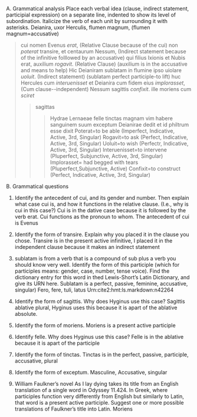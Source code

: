 A. Grammatical analysis 
Place each verbal idea (clause, indirect statement, participial expression) on a separate line, indented to show its level of subordination. Italicize the verb of each unit by surrounding it with asterisks.
Deianira, uxor Herculis, flumen magnum, (flumen magnum=accusative)
 >cui nomen Evenus *erat*, (Relative Clause because of the cui)
non *poterat* transire, et centaurum Nessum, (Indirect statement because of the infinitive folllowed by an accusative)
 >qui filius Ixionis et Nubis erat, auxilium *rogavit*. (Relative Clause) (auxilium is in the accusative and means to help)
 >Hic Deianiram sublatam in flumine ipso uiolare *uoluit*. (Indirect statement) (sublatam perfect participle-to lift)
 huc Hercules 
 >cum *interuenisset* 
 >et
 >Deianira cum fidem eius *implorasset*, (Cum clause--independent)
 Nessum sagittis *confixit*. 
ille
 > moriens 
 > cum *sciret*
 >> sagittas
 >>> Hydrae Lernaeae felle tinctas
 >> magnam vim habere
 sanguinem suum
 >exceptum
Deianirae dedit 
et
 >id philtrum esse 
dixit
Poterat=to be able (Imperfect, Indicative, Active, 3rd, Singular)
Rogavit=to ask (Perfect, Indicative, Active, 3rd, Singular)
Uoluit=to wish (Perfectr, Indicative, Active, 3rd, Singular)
Interuenisset=to intervene (Pluperfect, Subjunctive, Active, 3rd, Singular)
Implorasset= had begged with tears (Pluperfect,Subjunctive, Active)
Confixit=to construct (Perfect, Indicative, Active, 3rd, Singular)

B. Grammatical questions 
1. Identify the antecedent of cui, and its gender and number. Then explain what case cui is, and how it functions in the relative clause. (I.e., why is cui in this case?)
Cui is in the dative case because it is followed by the verb erat. Cui functions as the pronoun to whom.
The antecedent of cui is Evenus
2. Identify the form of transire. Explain why you placed it in the clause you chose.
Transire is in the present active infinitive, I placed it in the independent clause because it makes an indirect statement
3. sublatam is from a verb that is a compound of sub plus a verb you should know very well. Identify the form of this participle (which for participles means: gender, case, number, tense voice). Find the dictionary entry for this word in thed Lewis-Short’s Latin Dictionary, and give its URN here.
Sublatam is a perfect, passive, feminine, accusative, singular)
Fero, fere, tuli, latus
Urn:cite2:hmt:ls.markdown:n42264

4. Identify the form of sagittis. Why does Hyginus use this case?
Sagittis ablative plural, Hyginus uses this because it is apart of the ablative absolute.
5. Identify the form of moriens.
Moriens is a present active participle  
6. Identify felle. Why does Hyginus use this case?
Felle is in the ablative because it is apart of the participle
7. Identify the form of tinctas.
Tinctas is in the perfect, passive, participle, accusative, plural
8. Identify the form of exceptum.
Masculine, Accusative, singular 
9. William Faulkner’s novel As I lay dying takes its title from an English translation of a single word in Odyssey 11.424. In Greek, where participles function very differently from English but similarly to Latin, that word is a present active participle. Suggest one or more possible translations of Faulkner’s title into Latin.
 Moriens
